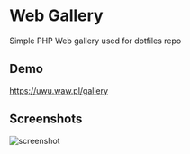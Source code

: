 # Web Gallery


Simple PHP Web gallery used for dotfiles repo




## Demo

https://uwu.waw.pl/gallery

## Screenshots

![screenshot](https://uwu.waw.pl/gallery.png)


